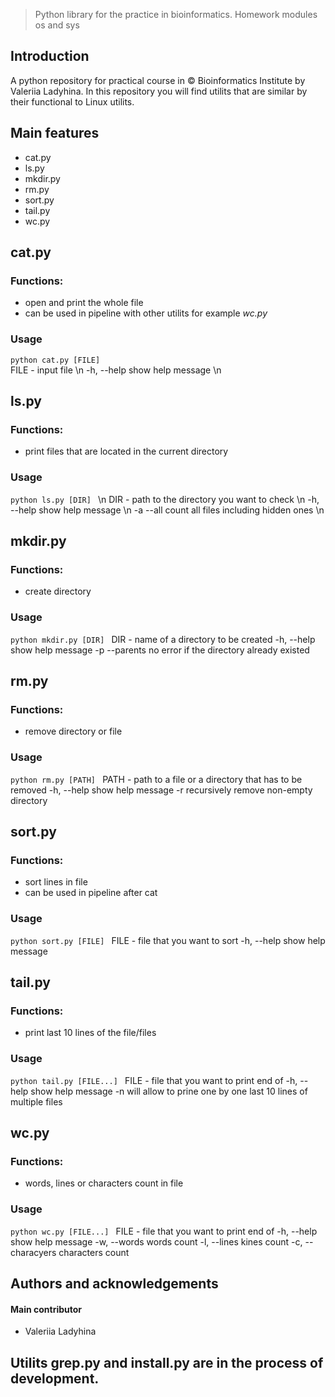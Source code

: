 > Python library for the practice in bioinformatics. Homework modules os and sys

## Introduction
A python repository for practical course in © Bioinformatics Institute by Valeriia Ladyhina.
In this repository you will find utilits that are similar by their functional to Linux utilits.

## Main features
* cat.py
* ls.py
* mkdir.py
* rm.py
* sort.py
* tail.py
* wc.py

## cat.py 

### Functions: 
* open and print the whole file
* can be used in pipeline with other utilits for example _wc.py_

### Usage
`python cat.py [FILE] ` \
FILE - input file \n
 -h, --help  show help message \n 
 
## ls.py 

### Functions: 
* print files that are located in the current directory

### Usage
`python ls.py [DIR] ` \n
DIR - path to the directory you want to check \n
 -h, --help  show help message \n
 -a --all    count all files including hidden ones  \n
 
## mkdir.py 

### Functions: 
* create directory

### Usage
`python mkdir.py [DIR] `
DIR - name of a directory to be created
 -h, --help  show help message
 -p --parents  no error if the directory already existed
 
## rm.py 

### Functions: 
* remove directory or file

### Usage
`python rm.py [PATH] `
PATH - path to a file or a directory that has to be removed
 -h, --help  show help message
 -r  recursively remove non-empty directory
 
## sort.py 

### Functions: 
* sort lines in file
* can be used in pipeline after cat

### Usage
`python sort.py [FILE] `
FILE - file that you want to sort
 -h, --help  show help message
 
## tail.py 

### Functions: 
* print last 10 lines of the file/files

### Usage
`python tail.py [FILE...] `
FILE - file that you want to print end of
 -h, --help  show help message
 -n will allow to prine one by one last 10 lines of multiple files
 
## wc.py 

### Functions: 
* words, lines or characters count in file

### Usage
`python wc.py [FILE...] `
FILE - file that you want to print end of
 -h, --help  show help message
 -w, --words words count
 -l, --lines kines count
 -c, --characyers characters count


## Authors and acknowledgements
#### Main contributor
* Valeriia Ladyhina

## Utilits __grep.py__ and __install.py__ are in the process of development.
